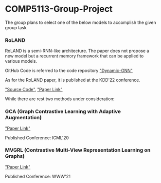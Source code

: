 # COMP5113-Group-Project

The group plans to select one of the below models to accomplish the given group task

### RoLAND
RoLAND is a semi-RNN-like architecture. The paper does not propose a new model but a recurrent memory framework that can be applied to various models.
<p align="centre>
  <img src="https://github.com/QI-Joe/COMP5113-Group-Project/tree/main/RoLand_Graph.png"
  alt = "image">
</p>

GitHub Code is referred to the code repository ["Dynamic-GNN"](https://github.com/manuel-dileo/dynamic-gnn/tree/main)
   
As for the RoLAND paper, it is published at the KDD'22 conference. 
   
["Source Code"](https://github.com/snap-stanford/roland), ["Paper Link"](https://arxiv.org/abs/2208.07239)


While there are rest two methods under consideration:

### GCA (Graph Contrastive Learning with Adaptive Augmentation)
["Paper Link"](https://dl.acm.org/doi/10.1145/3442381.3449802)

Published Conference: ICML'20

### MVGRL (Contrastive Multi-View Representation Learning on Graphs)
["Paper Link"](https://arxiv.org/abs/2006.05582)
    
Published Conference: WWW'21
